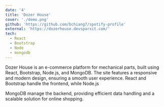 ```yaml
---
date: '4'
title: 'Dozer House'
cover: './demo.png'
github: 'https://github.com/bchiang7/spotify-profile'
external: 'https://dozerhouse.devsparxit.com/'
tech:
  - React
  - Bootstrap
  - Node
  - mongodb
---
```


Dozer House is an e-commerce platform for mechanical parts, built using React, Bootstrap, Node.js, and MongoDB. The site features a responsive and modern design, ensuring a smooth user experience. React and Bootstrap handle the frontend, while Node.js

MongoDB manage the backend, providing efficient data handling and a scalable solution for online shopping.

